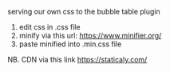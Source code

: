 serving our own css to the bubble table plugin

1. edit css in .css file
2. minify via this url: https://www.minifier.org/
3. paste minified into .min.css file

NB. CDN via this link https://staticaly.com/
